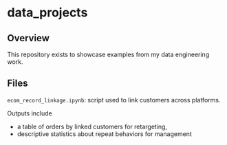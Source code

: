 # data_projects

## Overview

This repository exists to showcase examples from my data engineering work.

## Files

`ecom_record_linkage.ipynb`: script used to link customers across platforms. 

Outputs include
-  a table of orders by linked customers for retargeting, 
-  descriptive statistics about repeat behaviors for management
